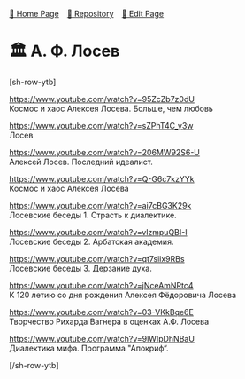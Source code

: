 <style>
	@import url("/utils/css/bootstrap-grid.css");
	@import url("/utils/css/iframe-youtube.css");
</style>
<script src="/shortcutsjs/shortcuts-v4.js" defer></script>


 [🚀 Home Page](https://andrewalevin.github.io/) &ensp;  [🏰 Repository](https://github.com/andrewalevin/andrewalevin.github.io) &ensp;  [🔨 Edit Page](https://github.com/andrewalevin/andrewalevin.github.io/edit/main/losev.md)


# 🏛 А. Ф. Лосев


[sh-row-ytb]

https://www.youtube.com/watch?v=95ZcZb7z0dU  
Космос и хаос Алексея Лосева. Больше, чем любовь

https://www.youtube.com/watch?v=sZPhT4C_y3w  
Лосев

https://www.youtube.com/watch?v=206MW92S6-U  
Алексей Лосев. Последний идеалист.

https://www.youtube.com/watch?v=Q-G6c7kzYYk  
Космос и хаос Алексея Лосева

https://www.youtube.com/watch?v=ai7cBG3K29k  
Лосевские беседы 1. Страсть к диалектике.

https://www.youtube.com/watch?v=vlzmpuQBI-I  
Лосевские беседы 2. Арбатская академия.

https://www.youtube.com/watch?v=qt7siix9RBs  
Лосевские беседы 3. Дерзание духа.

https://www.youtube.com/watch?v=jNceAmNRtc4  
К 120 летию со дня рождения Алексея Фёдоровича Лосева

https://www.youtube.com/watch?v=03-VKkBqe6E  
Творчество Рихарда Вагнера в оценках А.Ф. Лосева

https://www.youtube.com/watch?v=9lWIpDhNBaU  
Диалектика мифа. Программа "Апокриф“.



[/sh-row-ytb]
